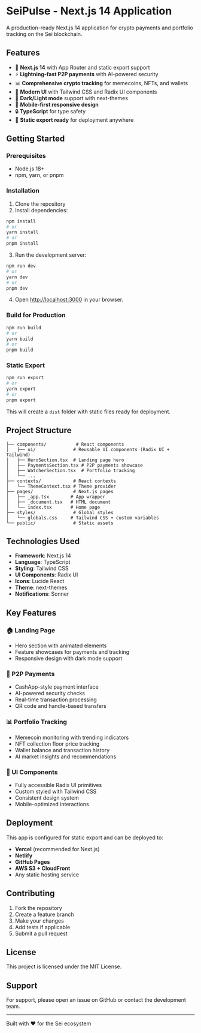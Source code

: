 # SeiPulse - Next.js 14 Application

A production-ready Next.js 14 application for crypto payments and portfolio tracking on the Sei blockchain.

## Features

- 🚀 **Next.js 14** with App Router and static export support
- ⚡ **Lightning-fast P2P payments** with AI-powered security
- 📊 **Comprehensive crypto tracking** for memecoins, NFTs, and wallets
- 🎨 **Modern UI** with Tailwind CSS and Radix UI components
- 🌙 **Dark/Light mode** support with next-themes
- 📱 **Mobile-first responsive design**
- 🔒 **TypeScript** for type safety
- 🎯 **Static export ready** for deployment anywhere

## Getting Started

### Prerequisites

- Node.js 18+ 
- npm, yarn, or pnpm

### Installation

1. Clone the repository
2. Install dependencies:

```bash
npm install
# or
yarn install
# or
pnpm install
```

3. Run the development server:

```bash
npm run dev
# or
yarn dev
# or
pnpm dev
```

4. Open [http://localhost:3000](http://localhost:3000) in your browser.

### Build for Production

```bash
npm run build
# or
yarn build
# or
pnpm build
```

### Static Export

```bash
npm run export
# or
yarn export
# or
pnpm export
```

This will create a `dist` folder with static files ready for deployment.

## Project Structure

```
├── components/           # React components
│   ├── ui/              # Reusable UI components (Radix UI + Tailwind)
│   ├── HeroSection.tsx  # Landing page hero
│   ├── PaymentsSection.tsx # P2P payments showcase
│   ├── WatcherSection.tsx  # Portfolio tracking
│   └── ...
├── contexts/            # React contexts
│   └── ThemeContext.tsx # Theme provider
├── pages/               # Next.js pages
│   ├── _app.tsx        # App wrapper
│   ├── _document.tsx   # HTML document
│   └── index.tsx       # Home page
├── styles/              # Global styles
│   └── globals.css     # Tailwind CSS + custom variables
└── public/              # Static assets
```

## Technologies Used

- **Framework**: Next.js 14
- **Language**: TypeScript
- **Styling**: Tailwind CSS
- **UI Components**: Radix UI
- **Icons**: Lucide React
- **Theme**: next-themes
- **Notifications**: Sonner

## Key Features

### 🏠 Landing Page
- Hero section with animated elements
- Feature showcases for payments and tracking
- Responsive design with dark mode support

### 💸 P2P Payments
- CashApp-style payment interface
- AI-powered security checks
- Real-time transaction processing
- QR code and handle-based transfers

### 📊 Portfolio Tracking
- Memecoin monitoring with trending indicators
- NFT collection floor price tracking
- Wallet balance and transaction history
- AI market insights and recommendations

### 🎨 UI Components
- Fully accessible Radix UI primitives
- Custom styled with Tailwind CSS
- Consistent design system
- Mobile-optimized interactions

## Deployment

This app is configured for static export and can be deployed to:

- **Vercel** (recommended for Next.js)
- **Netlify**
- **GitHub Pages**
- **AWS S3 + CloudFront**
- Any static hosting service

## Contributing

1. Fork the repository
2. Create a feature branch
3. Make your changes
4. Add tests if applicable
5. Submit a pull request

## License

This project is licensed under the MIT License.

## Support

For support, please open an issue on GitHub or contact the development team.

---

Built with ❤️ for the Sei ecosystem